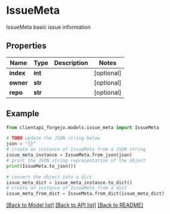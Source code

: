 # IssueMeta

IssueMeta basic issue information

## Properties

Name | Type | Description | Notes
------------ | ------------- | ------------- | -------------
**index** | **int** |  | [optional] 
**owner** | **str** |  | [optional] 
**repo** | **str** |  | [optional] 

## Example

```python
from clientapi_forgejo.models.issue_meta import IssueMeta

# TODO update the JSON string below
json = "{}"
# create an instance of IssueMeta from a JSON string
issue_meta_instance = IssueMeta.from_json(json)
# print the JSON string representation of the object
print(IssueMeta.to_json())

# convert the object into a dict
issue_meta_dict = issue_meta_instance.to_dict()
# create an instance of IssueMeta from a dict
issue_meta_from_dict = IssueMeta.from_dict(issue_meta_dict)
```
[[Back to Model list]](../README.md#documentation-for-models) [[Back to API list]](../README.md#documentation-for-api-endpoints) [[Back to README]](../README.md)


